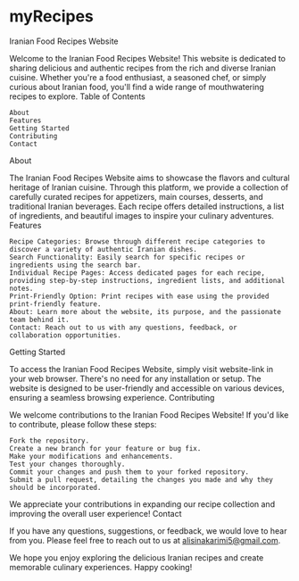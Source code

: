# myRecipes
Iranian Food Recipes Website

Welcome to the Iranian Food Recipes Website! This website is dedicated to sharing delicious and authentic recipes from the rich and diverse Iranian cuisine. Whether you're a food enthusiast, a seasoned chef, or simply curious about Iranian food, you'll find a wide range of mouthwatering recipes to explore.
Table of Contents

    About
    Features
    Getting Started
    Contributing
    Contact

About

The Iranian Food Recipes Website aims to showcase the flavors and cultural heritage of Iranian cuisine. Through this platform, we provide a collection of carefully curated recipes for appetizers, main courses, desserts, and traditional Iranian beverages. Each recipe offers detailed instructions, a list of ingredients, and beautiful images to inspire your culinary adventures.
Features

    Recipe Categories: Browse through different recipe categories to discover a variety of authentic Iranian dishes.
    Search Functionality: Easily search for specific recipes or ingredients using the search bar.
    Individual Recipe Pages: Access dedicated pages for each recipe, providing step-by-step instructions, ingredient lists, and additional notes.
    Print-Friendly Option: Print recipes with ease using the provided print-friendly feature.
    About: Learn more about the website, its purpose, and the passionate team behind it.
    Contact: Reach out to us with any questions, feedback, or collaboration opportunities.

Getting Started

To access the Iranian Food Recipes Website, simply visit website-link in your web browser. There's no need for any installation or setup. The website is designed to be user-friendly and accessible on various devices, ensuring a seamless browsing experience.
Contributing

We welcome contributions to the Iranian Food Recipes Website! If you'd like to contribute, please follow these steps:

    Fork the repository.
    Create a new branch for your feature or bug fix.
    Make your modifications and enhancements.
    Test your changes thoroughly.
    Commit your changes and push them to your forked repository.
    Submit a pull request, detailing the changes you made and why they should be incorporated.

We appreciate your contributions in expanding our recipe collection and improving the overall user experience!
Contact

If you have any questions, suggestions, or feedback, we would love to hear from you. Please feel free to reach out to us at alisinakarimi5@gmail.com.

We hope you enjoy exploring the delicious Iranian recipes and create memorable culinary experiences. Happy cooking!
